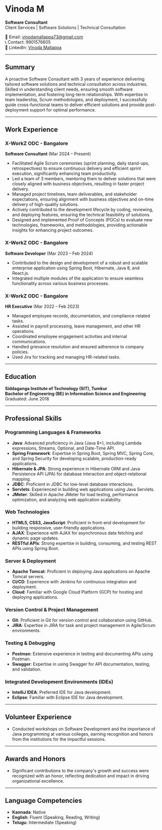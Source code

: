 # Vinoda M

**Software Consultant**  
Client Services | Software Solutions | Technical Consultation  

📧 Email: [vinodamallappa73@gmail.com](mailto:vinodamallappa73@gmail.com)  
📞 Contact: 9901576605  
🔗 LinkedIn: [Vinoda Mallappa](https://www.linkedin.com/in/vinodamallappa)  

---

## Summary
A proactive Software Consultant with 3 years of experience delivering tailored software solutions and technical consultation across industries. Skilled in understanding client needs, ensuring smooth software implementation, and fostering long-term relationships. With expertise in team leadership, Scrum methodologies, and deployment, I successfully guide cross-functional teams to deliver efficient solutions and provide post-deployment support for optimal performance.

---

## Work Experience

### **X-WorkZ ODC - Bangalore**  
**Software Consultant** (Mar 2024 – Present)  
- Facilitated Agile Scrum ceremonies (sprint planning, daily stand-ups, retrospectives) to ensure continuous delivery and efficient sprint execution, significantly enhancing team productivity.  
- Led a team of 3 members, mentoring them to deliver solutions that were closely aligned with business objectives, resulting in faster project delivery.  
- Managed project timelines, team deliverables, and stakeholder expectations, ensuring alignment with business objectives and on-time delivery of high-quality solutions.  
- Actively contributed to the development lifecycle by coding, reviewing, and deploying features, ensuring the technical feasibility of solutions.  
- Designed and implemented Proof of Concepts (POCs) to evaluate new technologies, frameworks, and methodologies, providing actionable insights for enhancing project outcomes.

### **X-WorkZ ODC - Bangalore**  
**Software Developer** (Mar 2023 – Feb 2024)  
- Contributed to the design and development of a robust and scalable enterprise application using Spring Boot, Hibernate, Java 8, and React.js.  
- Integrated multiple modules of the application to ensure seamless functionality across various business processes.  

### **X-WorkZ ODC - Bangalore**  
**HR Executive** (Mar 2022 – Feb 2023)  
- Managed employee records, documentation, and compliance-related tasks.  
- Assisted in payroll processing, leave management, and other HR operations.  
- Coordinated employee engagement activities and internal communications.  
- Handled grievance resolution and ensured adherence to company policies.  
- Used Jira for tracking and managing HR-related tasks.  

---

## Education
**Siddaganga Institute of Technology (SIT), Tumkur**  
**Bachelor of Engineering (BE) in Information Science and Engineering**  
Graduated: June 2018  

---

## Professional Skills

### Programming Languages & Frameworks
- **Java**: Advanced proficiency in Java (Java 8+), including Lambda expressions, Streams, Optional, and Date-Time API.
- **Spring Framework**: Expertise in Spring Boot, Spring MVC, Spring Core, and Spring Security for developing scalable, production-ready applications.
- **Hibernate & JPA**: Strong experience in Hibernate ORM and Java Persistence API (JPA) for database interaction and object-relational mapping.
- **JDBC**: Proficient in JDBC for low-level database interactions.
- **Servlets**: Experienced in building web applications using Java Servlets.
- **JMeter**: Skilled in Apache JMeter for load testing, performance optimization, and analyzing web application scalability.

### Web Technologies
- **HTML5, CSS3, JavaScript**: Proficient in front-end development for building responsive, user-friendly applications.
- **AJAX**: Experience with AJAX for asynchronous data fetching and dynamic page updates.
- **RESTful APIs**: Strong expertise in building, consuming, and testing REST APIs using Spring Boot.

### Server & Deployment
- **Apache Tomcat**: Proficient in deploying Java applications on Apache Tomcat servers.
- **CI/CD**: Experience with Jenkins for continuous integration and deployment.
- **Cloud**: Familiar with Google Cloud Platform (GCP) for hosting and deploying applications.

### Version Control & Project Management
- **Git**: Proficient in Git for version control and collaboration using GitHub.
- **JIRA**: Expertise in JIRA for task and project management in Agile/Scrum environments.

### Testing & Debugging
- **Postman**: Extensive experience in testing and documenting APIs using Postman.
- **Swagger**: Expertise in using Swagger for API documentation, testing, and validation.

### Integrated Development Environments (IDEs)
- **IntelliJ IDEA**: Preferred IDE for Java development.
- **Eclipse**: Familiar with Eclipse IDE for Java development.

---

## Volunteer Experience
- Conducted workshops on Software Development and the importance of Java programming at various colleges, earning recognition and honors from the institutions for the impactful sessions.

---

## Awards and Honors
- Significant contributions to the company's growth and success were recognized with an honor, reflecting dedication and impact in driving organizational excellence.

---

## Language Competencies
- **Kannada**: Native
- **English**: Fluent (Speaking, Reading, Writing)
- **Telugu**: Intermediate (Speaking)

